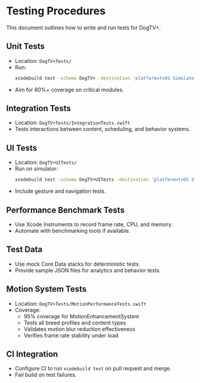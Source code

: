 # Testing Procedures

This document outlines how to write and run tests for DogTV+.

## Unit Tests

- Location: `DogTV+Tests/`
- Run:
  ```bash
  xcodebuild test -scheme DogTV+ -destination 'platform=tvOS Simulator,name=Apple TV 4K'
  ```
- Aim for 80%+ coverage on critical modules.

## Integration Tests

- Location: `DogTV+Tests/IntegrationTests.swift`
- Tests interactions between content, scheduling, and behavior systems.

## UI Tests

- Location: `DogTV+UITests/`
- Run on simulator:
  ```bash
  xcodebuild test -scheme DogTV+UITests -destination 'platform=tvOS Simulator,name=Apple TV 4K'
  ```
- Include gesture and navigation tests.

## Performance Benchmark Tests

- Use Xcode Instruments to record frame rate, CPU, and memory.
- Automate with benchmarking tools if available.

## Test Data

- Use mock Core Data stacks for deterministic tests.
- Provide sample JSON files for analytics and behavior tests.

## Motion System Tests

- Location: `DogTV+Tests/MotionPerformanceTests.swift`
- Coverage:
  - 95% coverage for MotionEnhancementSystem
  - Tests all breed profiles and content types
  - Validates motion blur reduction effectiveness
  - Verifies frame rate stability under load

## CI Integration

- Configure CI to run `xcodebuild test` on pull request and merge.
- Fail build on test failures.